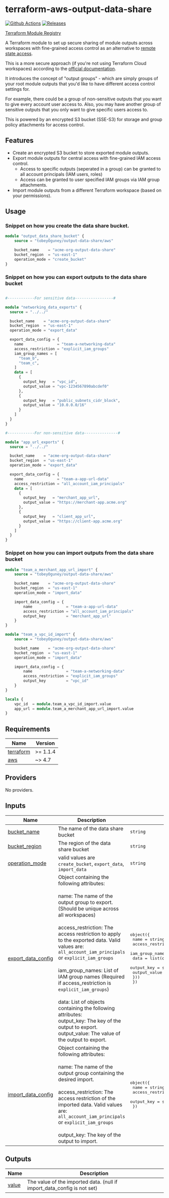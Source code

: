 # terraform-aws-output-data-share

[![Github Actions](https://github.com/tobeyOguney/terraform-aws-output-data-share/actions/workflows/main.yml/badge.svg)](https://github.com/tobeyOguney/terraform-aws-output-data-share/actions/workflows/main.yml)
[![Releases](https://img.shields.io/github/v/release/tobeyOguney/terraform-aws-output-data-share)](https://github.com/tobeyOguney/terraform-aws-output-data-share/releases/latest)

[Terraform Module Registry](https://registry.terraform.io/modules/tobeyOguney/remote-state-s3-backend/aws)

A Terraform module to set up secure sharing of module outputs across workspaces with fine-grained access control as an alternative to [remote state access](https://www.terraform.io/cloud-docs/workspaces/state#remote-state-access-controls).

This is a more secure approach (if you're not using Terraform Cloud workspaces) according to the [official documentation](https://www.terraform.io/language/state/remote-state-data#alternative-ways-to-share-data-between-configurations).

It introduces the concept of "output groups" - which are simply groups of your root module outputs that you'd like to have different access control settings for.

For example, there could be a group of non-sensitive outputs that you want to give every account user access to. Also, you may have another group of sensitive outputs that you only want to give specific users access to.

This is powered by an encrypted S3 bucket (SSE-S3) for storage and group policy attachments for access control.

## Features

- Create an encrypted S3 bucket to store exported module outputs.
- Export module outputs for central access with fine-grained IAM access control.
  - Access to specific outputs (seperated in a group) can be granted to all account principals (IAM users, roles)
  - Access can be granted to user specified IAM groups via IAM group attachments.
- Import module outputs from a different Terraform workspace (based on your permissions).

## Usage

### **Snippet on how you create the data share bucket.**

```terraform
module "output_data_share_bucket" {
    source = "tobeyOguney/output-data-share/aws"

    bucket_name    = "acme-org-output-data-share"
    bucket_region  = "us-east-1"
    operation_mode = "create_bucket"
}
```

### **Snippet on how you can export outputs to the data share bucket**

```terraform

#------------For sensitive data-----------------#

module "networking_data_exports" {
  source = "../../"

  bucket_name    = "acme-org-output-data-share"
  bucket_region  = "us-east-1"
  operation_mode = "export_data"

  export_data_config = {
    name               = "team-a-networking-data"
    access_restriction = "explicit_iam_groups"
    iam_group_names = [
      "team_b",
      "team_c",
    ]
    data = [
      {
        output_key   = "vpc_id",
        output_value = "vpc-1234567890abcdef0"
      },
      {
        output_key   = "public_subnets_cidr_block",
        output_value = "10.0.0.0/16"
      }
    ]
  }
}

#------------For non-sensitive data---------------#

module "app_url_exports" {
  source = "../../"

  bucket_name    = "acme-org-output-data-share"
  bucket_region  = "us-east-1"
  operation_mode = "export_data"

  export_data_config = {
    name               = "team-a-app-url-data"
    access_restriction = "all_account_iam_principals"
    data = [
      {
        output_key   = "merchant_app_url",
        output_value = "https://merchant-app.acme.org"
      },
      {
        output_key   = "client_app_url",
        output_value = "https://client-app.acme.org"
      }
    ]
  }
}
```

### **Snippet on how you can import outputs from the data share bucket**

```terraform
module "team_a_merchant_app_url_import" {
    source = "tobeyOguney/output-data-share/aws"

    bucket_name    = "acme-org-output-data-share"
    bucket_region  = "us-east-1"
    operation_mode = "import_data"

    import_data_config = {
        name               = "team-a-app-url-data"
        access_restriction = "all_account_iam_principals"
        output_key         = "merchant_app_url"
    }
}

module "team_a_vpc_id_import" {
    source = "tobeyOguney/output-data-share/aws"

    bucket_name    = "acme-org-output-data-share"
    bucket_region  = "us-east-1"
    operation_mode = "import_data"

    import_data_config = {
        name               = "team-a-networking-data"
        access_restriction = "explicit_iam_groups"
        output_key         = "vpc_id"
    }
}

locals {
    vpc_id  = module.team_a_vpc_id_import.value
    app_url = module.team_a_merchant_app_url_import.value
}
```

<!-- BEGIN_TF_DOCS -->
## Requirements

| Name | Version |
|------|---------|
| <a name="requirement_terraform"></a> [terraform](#requirement\_terraform) | >= 1.1.4 |
| <a name="requirement_aws"></a> [aws](#requirement\_aws) | ~> 4.7 |

## Providers

No providers.

## Inputs

| Name | Description | Type | Required |
|------|-------------|------|:--------:|
| <a name="input_bucket_name"></a> [bucket\_name](#input\_bucket\_name) | The name of the data share bucket | `string` | yes |
| <a name="input_bucket_region"></a> [bucket\_region](#input\_bucket\_region) | The region of the data share bucket | `string` | yes |
| <a name="input_operation_mode"></a> [operation\_mode](#input\_operation\_mode) | valid values are `create_bucket`, `export_data`, `import_data` | `string` | yes |
| <a name="input_export_data_config"></a> [export\_data\_config](#input\_export\_data\_config) | Object containing the following attributes:<br><br>  name: The name of the output group to export. (Should be unique across all workspaces)<br><br>  access\_restriction: The access restriction to apply to the exported data. Valid values are: `all_account_iam_principals` or `explicit_iam_groups`<br><br>  iam\_group\_names: List of IAM group names (Required if access\_restriction is `explicit_iam_groups`)<br><br>  data: List of objects containing the following attributes:<br>    output\_key: The key of the output to export.<br>    output\_value: The value of the output to export. | <pre>object({<br>    name               = string<br>    access_restriction = string<br>    iam_group_names    = optional(list(string))<br>    data = list(object({<br>      output_key   = string<br>      output_value = string<br>    }))<br>  })</pre> | no |
| <a name="input_import_data_config"></a> [import\_data\_config](#input\_import\_data\_config) | Object containing the following attributes:<br><br>  name: The name of the output group containing the desired import.<br><br>  access\_restriction: The access restriction of the imported data. Valid values are: `all_account_iam_principals` or `explicit_iam_groups`<br><br>  output\_key: The key of the output to import. | <pre>object({<br>    name               = string<br>    access_restriction = string<br>    output_key         = string<br>  })</pre> | no |

## Outputs

| Name | Description |
|------|-------------|
| <a name="output_value"></a> [value](#output\_value) | The value of the imported data. (null if import\_data\_config is not set) |
<!-- END_TF_DOCS -->